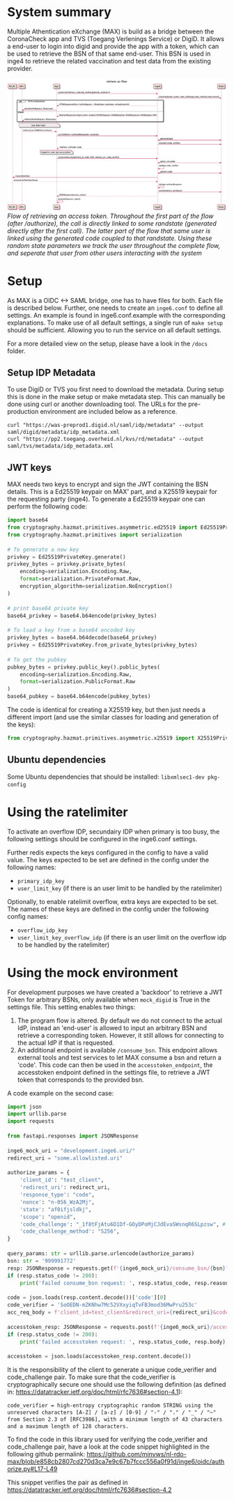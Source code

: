 # System summary
 Multiple Athentication eXchange (MAX) is build as a bridge between the CoronaCheck app and TVS (Toegang Verlenings Service) or DigiD. It allows a end-user to login into digid and provide the app with a token, which can be used to retrieve the BSN of that same end-user. This BSN is used in inge4 to retrieve the related vaccination and test data from the existing provider.

 ![system overview](docs/images/retrieve-ac-flow.png "MAX retrieve access token")
 *Flow of retrieving an access token. Throughout the first part of the flow (after /authorize), the call is directly linked to some randstate (generated directly after the first call). The latter part of the flow that same user is linked using the generated code coupled to that randstate. Using these random state parameters we track the user throughout the complete flow, and seperate that user from other users interacting with the system*

# Setup

As MAX is a OIDC <-> SAML bridge, one has to have files for both. Each file is described below. Further, one needs to create an `inge6.conf` to define all settings. An example is found in inge6.conf.example with the corresponding explanations. To make use of all default settings, a single run of `make setup` should be sufficient. Allowing you to run the service on all default settings. 

For a more detailed view on the setup, please have a look in the `/docs` folder.

## Setup IDP Metadata
To use DigiD or TVS you first need to download the metadata. During setup this is done in the make setup or make metadata step. This can manually be done using curl or another downloading tool. The URLs for the pre-production environment are included below as a reference.
```
curl "https://was-preprod1.digid.nl/saml/idp/metadata" --output saml/digid/metadata/idp_metadata.xml
curl "https://pp2.toegang.overheid.nl/kvs/rd/metadata" --output saml/tvs/metadata/idp_metadata.xml
```


## JWT keys
MAX needs two keys to encrypt and sign the JWT containing the BSN details. This is a Ed25519 keypair on MAX' part, and a X25519 keypair for the requesting party (inge4). To generate a Ed25519 keypair one can perform the following code:
```python
import base64
from cryptography.hazmat.primitives.asymmetric.ed25519 import Ed25519PrivateKey, Ed25519PublicKey
from cryptography.hazmat.primitives import serialization

# To generate a new key
privkey = Ed25519PrivateKey.generate()
privkey_bytes = privkey.private_bytes(
    encoding=serialization.Encoding.Raw,
    format=serialization.PrivateFormat.Raw,
    encryption_algorithm=serialization.NoEncryption()
)

# print base64 private key
base64_privkey = base64.b64encode(privkey_bytes)

# To load a key from a base64 encoded key
privkey_bytes = base64.b64decode(base64_privkey)
privkey = Ed25519PrivateKey.from_private_bytes(privkey_bytes)

# To get the pubkey
pubkey_bytes = privkey.public_key().public_bytes(
    encoding=serialization.Encoding.Raw,
    format=serialization.PublicFormat.Raw
)
base64_pubkey = base64.b64encode(pubkey_bytes)
```

The code is identical for creating a X25519 key, but then just needs a different import (and use the similar classes for loading and generation of the keys):
```python
from cryptography.hazmat.primitives.asymmetric.x25519 import X25519PrivateKey, X25519PublicKey
```

## Ubuntu dependencies
Some Ubuntu dependencies that should be installed:
`libxmlsec1-dev pkg-config`

# Using the ratelimiter
To activate an overflow IDP, secundairy IDP when primary is too busy, the following settings should be configured in the inge6.conf settings.

Further redis expects the keys configured in the config to have a valid value. The keys expected to be set are defined in the config under the following names:
- `primary_idp_key`
- `user_limit_key` (if there is an user limit to be handled by the ratelimiter)

Optionally, to enable ratelimit overflow, extra keys are expected to be set. The names of these keys are defined in the config under the following config names:
- `overflow_idp_key`
- `user_limit_key_overflow_idp` (if there is an user limit on the overflow idp to be handled by the ratelimiter)


# Using the mock environment
For development purposes we have created a 'backdoor' to retrieve a JWT Token for arbitrary BSNs, only available when `mock_digid` is True in the settings file. This setting enables two things:
1. The program flow is altered. By default we do not connect to the actual IdP, instead an 'end-user' is allowed to input an arbitrary BSN and retrieve a corresponding token. However, it still allows for connecting to the actual IdP if that is requested.
2. An additional endpoint is available `/consume_bsn`. This endpoint allows external tools and test services to let MAX consume a bsn and return a 'code'. This code can then be used in the `accesstoken_endpoint`, the accesstoken endpoint defined in the settings file, to retrieve a JWT token that corresponds to the provided bsn.

A code example on the second case:
```python
import json
import urllib.parse
import requests

from fastapi.responses import JSONResponse

inge6_mock_uri = "development.inge6.uri/"
redirect_uri = "some.allowlisted.uri"

authorize_params = {
    'client_id': "test_client",
    'redirect_uri': redirect_uri,
    'response_type': "code",
    'nonce': "n-0S6_WzA2Mj",
    'state': "af0ifjsldkj",
    'scope': "openid",
    'code_challenge': "_1f8tFjAtu6D1Df-GOyDPoMjCJdEvaSWsnqR6SLpzsw", # code_verifier : SoOEDN-mZKNhw7Mc52VXxyiqTvFB3mod36MwPru253c
    'code_challenge_method': "S256",
}

query_params: str = urllib.parse.urlencode(authorize_params)
bsn: str = '999991772'
resp: JSONResponse = requests.get(f'{inge6_mock_uri}/consume_bsn/{bsn}?{query_params}')
if (resp.status_code != 200):
    print('failed consume_bsn request: ', resp.status_code, resp.reason)

code = json.loads(resp.content.decode())['code'][0]
code_verifier = 'SoOEDN-mZKNhw7Mc52VXxyiqTvFB3mod36MwPru253c'
acc_req_body = f'client_id=test_client&redirect_uri={redirect_uri}&code={code}&code_verifier={code_verifier}&grant_type=authorization_code'

accesstoken_resp: JSONResponse = requests.post(f'{inge6_mock_uri}/accesstoken', acc_req_body)
if (resp.status_code != 200):
    print('failed accesstoken request: ', resp.status_code, resp.body)

accesstoken = json.loads(accesstoken_resp.content.decode())
```


It is the responsibility of the client to generate a unique code_verifier and code_challenge pair. To make sure that the code_verifier is cryptographically secure one should use the following definition (as defined in: https://datatracker.ietf.org/doc/html/rfc7636#section-4.1):
```
code_verifier = high-entropy cryptographic random STRING using the
unreserved characters [A-Z] / [a-z] / [0-9] / "-" / "." / "_" / "~"
from Section 2.3 of [RFC3986], with a minimum length of 43 characters
and a maximum length of 128 characters.
```

To find the code in this library used for verifying the code_verifier and code_challenge pair, have a look at the code snippet highlighted in the following github permalink:
https://github.com/minvws/nl-rdo-max/blob/e858cb2807cd270d3ca7e9c67b7fccc556a0f91d/inge6/oidc/authorize.py#L17-L49

This snippet verifies the pair as defined in https://datatracker.ietf.org/doc/html/rfc7636#section-4.2
